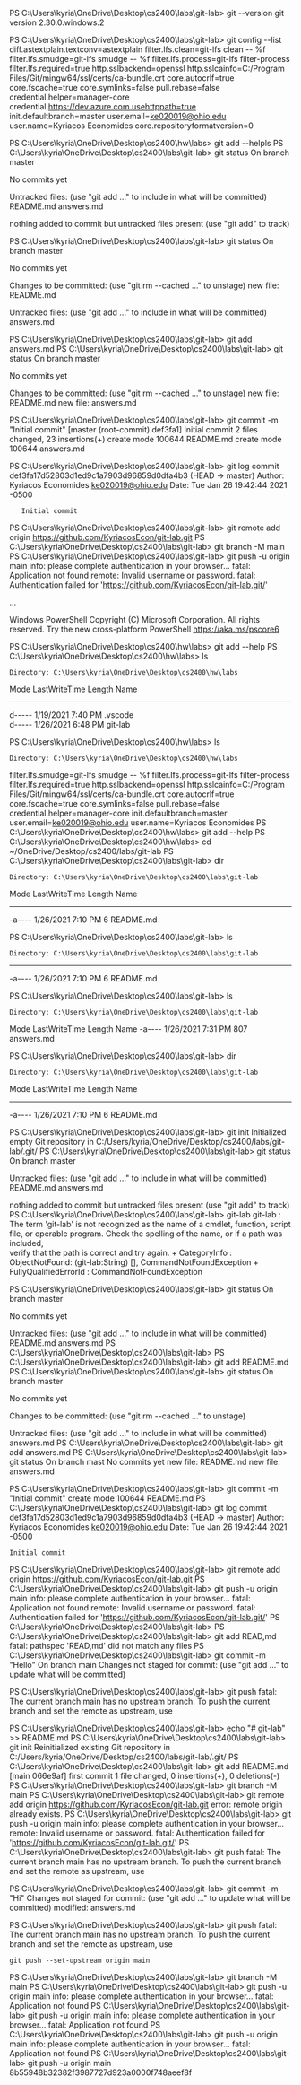 PS C:\Users\kyria\OneDrive\Desktop\cs2400\labs\git-lab> git --version
git version 2.30.0.windows.2

PS C:\Users\kyria\OneDrive\Desktop\cs2400\labs\git-lab> git config --list
diff.astextplain.textconv=astextplain
filter.lfs.clean=git-lfs clean -- %f
filter.lfs.smudge=git-lfs smudge -- %f
filter.lfs.process=git-lfs filter-process
filter.lfs.required=true
http.sslbackend=openssl
http.sslcainfo=C:/Program Files/Git/mingw64/ssl/certs/ca-bundle.crt
core.autocrlf=true
core.fscache=true
core.symlinks=false
pull.rebase=false
credential.helper=manager-core
credential.https://dev.azure.com.usehttppath=true
init.defaultbranch=master
user.email=ke020019@ohio.edu
user.name=Kyriacos Economides
core.repositoryformatversion=0

PS C:\Users\kyria\OneDrive\Desktop\cs2400\hw\labs> git add --helpls
PS C:\Users\kyria\OneDrive\Desktop\cs2400\labs\git-lab> git status
On branch master

No commits yet

Untracked files:
  (use "git add <file>..." to include in what will be committed)
        README.md
        answers.md

nothing added to commit but untracked files present (use "git add" to track)

PS C:\Users\kyria\OneDrive\Desktop\cs2400\labs\git-lab> git status
On branch master

No commits yet

Changes to be committed:
  (use "git rm --cached <file>..." to unstage)
        new file:   README.md

Untracked files:
  (use "git add <file>..." to include in what will be committed)
        answers.md

PS C:\Users\kyria\OneDrive\Desktop\cs2400\labs\git-lab> git add answers.md
PS C:\Users\kyria\OneDrive\Desktop\cs2400\labs\git-lab> git status
On branch master

No commits yet

Changes to be committed:
  (use "git rm --cached <file>..." to unstage)
        new file:   README.md
        new file:   answers.md

PS C:\Users\kyria\OneDrive\Desktop\cs2400\labs\git-lab> git commit -m "Initial commit"
[master (root-commit) def3fa1] Initial commit
 2 files changed, 23 insertions(+)
 create mode 100644 README.md
 create mode 100644 answers.md

 PS C:\Users\kyria\OneDrive\Desktop\cs2400\labs\git-lab> git log
commit def3fa17d52803d1ed9c1a7903d96859d0dfa4b3 (HEAD -> master)
Author: Kyriacos Economides <ke020019@ohio.edu>
Date:   Tue Jan 26 19:42:44 2021 -0500

       Initial commit
PS C:\Users\kyria\OneDrive\Desktop\cs2400\labs\git-lab> git remote add origin https://github.com/KyriacosEcon/git-lab.git
PS C:\Users\kyria\OneDrive\Desktop\cs2400\labs\git-lab> git branch -M main
PS C:\Users\kyria\OneDrive\Desktop\cs2400\labs\git-lab> git push -u origin main
info: please complete authentication in your browser...
fatal: Application not found
remote: Invalid username or password.
fatal: Authentication failed for 'https://github.com/KyriacosEcon/git-lab.git/'





...
    

Windows PowerShell
Copyright (C) Microsoft Corporation. All rights reserved.
Try the new cross-platform PowerShell https://aka.ms/pscore6

PS C:\Users\kyria\OneDrive\Desktop\cs2400\hw\labs> git add --help
PS C:\Users\kyria\OneDrive\Desktop\cs2400\hw\labs> ls


    Directory: C:\Users\kyria\OneDrive\Desktop\cs2400\hw\labs


Mode                 LastWriteTime         Length Name                                                                                                                           
----                 -------------         ------ ----                                                                                                                           
d-----         1/19/2021   7:40 PM                .vscode                                                                                                                        
d-----         1/26/2021   6:48 PM                git-lab                                                                                                                        


PS C:\Users\kyria\OneDrive\Desktop\cs2400\hw\labs> ls 


    Directory: C:\Users\kyria\OneDrive\Desktop\cs2400\hw\labs
filter.lfs.smudge=git-lfs smudge -- %f
filter.lfs.process=git-lfs filter-process
filter.lfs.required=true
http.sslbackend=openssl
http.sslcainfo=C:/Program Files/Git/mingw64/ssl/certs/ca-bundle.crt
core.autocrlf=true
core.fscache=true
core.symlinks=false
pull.rebase=false
credential.helper=manager-core
init.defaultbranch=master
user.email=ke020019@ohio.edu
user.name=Kyriacos Economides
PS C:\Users\kyria\OneDrive\Desktop\cs2400\hw\labs> git add --help
PS C:\Users\kyria\OneDrive\Desktop\cs2400\hw\labs> cd ~/OneDrive/Desktop/cs2400/labs/git-lab
PS C:\Users\kyria\OneDrive\Desktop\cs2400\labs\git-lab> dir   


    Directory: C:\Users\kyria\OneDrive\Desktop\cs2400\labs\git-lab

Mode                 LastWriteTime         Length Name
----                 -------------         ------ ----
-a----         1/26/2021   7:10 PM              6 README.md


PS C:\Users\kyria\OneDrive\Desktop\cs2400\labs\git-lab> ls


    Directory: C:\Users\kyria\OneDrive\Desktop\cs2400\labs\git-lab


----                 -------------         ------ ----
-a----         1/26/2021   7:10 PM              6 README.md


PS C:\Users\kyria\OneDrive\Desktop\cs2400\labs\git-lab> ls


    Directory: C:\Users\kyria\OneDrive\Desktop\cs2400\labs\git-lab


Mode                 LastWriteTime         Length Name
-a----         1/26/2021   7:31 PM            807 answers.md


PS C:\Users\kyria\OneDrive\Desktop\cs2400\labs\git-lab> dir  


    Directory: C:\Users\kyria\OneDrive\Desktop\cs2400\labs\git-lab


Mode                 LastWriteTime         Length Name
----                 -------------         ------ ----
-a----         1/26/2021   7:10 PM              6 README.md


PS C:\Users\kyria\OneDrive\Desktop\cs2400\labs\git-lab> git init
Initialized empty Git repository in C:/Users/kyria/OneDrive/Desktop/cs2400/labs/git-lab/.git/
PS C:\Users\kyria\OneDrive\Desktop\cs2400\labs\git-lab> git status
On branch master


Untracked files:
  (use "git add <file>..." to include in what will be committed)
        README.md
        answers.md

nothing added to commit but untracked files present (use "git add" to track)
PS C:\Users\kyria\OneDrive\Desktop\cs2400\labs\git-lab> git-lab
git-lab : The term 'git-lab' is not recognized as the name of a cmdlet, function, script file, or operable program. Check the spelling of the name, or if a path was included,   
verify that the path is correct and try again.
    + CategoryInfo          : ObjectNotFound: (git-lab:String) [], CommandNotFoundException
    + FullyQualifiedErrorId : CommandNotFoundException

PS C:\Users\kyria\OneDrive\Desktop\cs2400\labs\git-lab> git status
On branch master

No commits yet

Untracked files:
  (use "git add <file>..." to include in what will be committed)
        README.md
        answers.md
PS C:\Users\kyria\OneDrive\Desktop\cs2400\labs\git-lab>
PS C:\Users\kyria\OneDrive\Desktop\cs2400\labs\git-lab> git add README.md
PS C:\Users\kyria\OneDrive\Desktop\cs2400\labs\git-lab> git status
On branch master

No commits yet

Changes to be committed:
  (use "git rm --cached <file>..." to unstage)

Untracked files:
  (use "git add <file>..." to include in what will be committed)
        answers.md
PS C:\Users\kyria\OneDrive\Desktop\cs2400\labs\git-lab> git add answers.md
PS C:\Users\kyria\OneDrive\Desktop\cs2400\labs\git-lab> git status
On branch mast
No commits yet
        new file:   README.md
        new file:   answers.md

PS C:\Users\kyria\OneDrive\Desktop\cs2400\labs\git-lab> git commit -m "Initial commit"
 create mode 100644 README.md
PS C:\Users\kyria\OneDrive\Desktop\cs2400\labs\git-lab> git log
commit def3fa17d52803d1ed9c1a7903d96859d0dfa4b3 (HEAD -> master)
Author: Kyriacos Economides <ke020019@ohio.edu>
Date:   Tue Jan 26 19:42:44 2021 -0500

    Initial commit
PS C:\Users\kyria\OneDrive\Desktop\cs2400\labs\git-lab> git remote add origin https://github.com/KyriacosEcon/git-lab.git
PS C:\Users\kyria\OneDrive\Desktop\cs2400\labs\git-lab> git push -u origin main
info: please complete authentication in your browser...
fatal: Application not found
remote: Invalid username or password.
fatal: Authentication failed for 'https://github.com/KyriacosEcon/git-lab.git/'
PS C:\Users\kyria\OneDrive\Desktop\cs2400\labs\git-lab>
PS C:\Users\kyria\OneDrive\Desktop\cs2400\labs\git-lab> git add READ,md
fatal: pathspec 'READ,md' did not match any files
PS C:\Users\kyria\OneDrive\Desktop\cs2400\labs\git-lab> git commit -m "Hello"
On branch main
Changes not staged for commit:
  (use "git add <file>..." to update what will be committed)

PS C:\Users\kyria\OneDrive\Desktop\cs2400\labs\git-lab> git push
fatal: The current branch main has no upstream branch.
To push the current branch and set the remote as upstream, use


PS C:\Users\kyria\OneDrive\Desktop\cs2400\labs\git-lab> echo "# git-lab" >> README.md
PS C:\Users\kyria\OneDrive\Desktop\cs2400\labs\git-lab> git init
Reinitialized existing Git repository in C:/Users/kyria/OneDrive/Desktop/cs2400/labs/git-lab/.git/
PS C:\Users\kyria\OneDrive\Desktop\cs2400\labs\git-lab> git add README.md
[main 066e9af] first commit
 1 file changed, 0 insertions(+), 0 deletions(-)
PS C:\Users\kyria\OneDrive\Desktop\cs2400\labs\git-lab> git branch -M main
PS C:\Users\kyria\OneDrive\Desktop\cs2400\labs\git-lab> git remote add origin https://github.com/KyriacosEcon/git-lab.git
error: remote origin already exists.
PS C:\Users\kyria\OneDrive\Desktop\cs2400\labs\git-lab> git push -u origin main
info: please complete authentication in your browser...
remote: Invalid username or password.
fatal: Authentication failed for 'https://github.com/KyriacosEcon/git-lab.git/'
PS C:\Users\kyria\OneDrive\Desktop\cs2400\labs\git-lab> git push
fatal: The current branch main has no upstream branch.
To push the current branch and set the remote as upstream, use

PS C:\Users\kyria\OneDrive\Desktop\cs2400\labs\git-lab> git commit -m "Hi"
Changes not staged for commit:
  (use "git add <file>..." to update what will be committed)
        modified:   answers.md

PS C:\Users\kyria\OneDrive\Desktop\cs2400\labs\git-lab> git push
fatal: The current branch main has no upstream branch.
To push the current branch and set the remote as upstream, use

    git push --set-upstream origin main

PS C:\Users\kyria\OneDrive\Desktop\cs2400\labs\git-lab> git branch -M main
PS C:\Users\kyria\OneDrive\Desktop\cs2400\labs\git-lab> git push -u origin main
info: please complete authentication in your browser...
fatal: Application not found
PS C:\Users\kyria\OneDrive\Desktop\cs2400\labs\git-lab> git push -u origin main
info: please complete authentication in your browser...
fatal: Application not found
PS C:\Users\kyria\OneDrive\Desktop\cs2400\labs\git-lab> git push -u origin main
info: please complete authentication in your browser...
fatal: Application not found
PS C:\Users\kyria\OneDrive\Desktop\cs2400\labs\git-lab> git push -u origin main
8b55948b32382f3987727d923a0000f748aeef8f